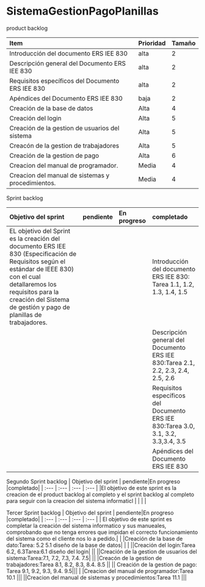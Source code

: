 # SistemaGestionPagoPlanillas
product backlog

| Item | Prioridad| Tamaño |
|  :---         |      :---      |          :---  |
| Introducción del documento ERS IEE 830     | alta     | 2    |
| Descripción general del Documento ERS IEE 830   | alta     | 2    |
|Requisitos específicos del Documento ERS IEE 830  | alta     | 2    |
|Apéndices del Documento ERS IEE 830  | baja    | 2    |
|Creación de la base de datos|Alta|4|
|Creación del login|Alta|5|
|Creación de la gestion de usuarios del sistema|Alta|5|
|Creacón de la gestion de trabajadores|Alta|5|
|Creación de la gestion de pago|Alta|6|
|Creacion del manual de programador.|Media|4|
|Creacion del manual de sistemas y procedimientos.|Media|4|



Sprint backlog

| Objetivo del sprint | pendiente|En progreso |completado|
|  :---         |      :---       |   :---  | :--- |
|EL objetivo del Sprint es la creación del documento ERS IEE 830 (Especificación de Requisitos según el estándar de IEEE 830) con el cual detallaremos los requisitos para la creación del Sistema de gestión y pago de planillas de trabajadores.|| |Introducción del documento ERS IEE 830: Tarea 1.1, 1.2, 1.3, 1.4, 1.5|
|| | |Descripción general del Documento ERS IEE 830:Tarea 2.1, 2.2, 2.3, 2.4, 2.5, 2.6|
||||Requisitos específicos del Documento ERS IEE 830:Tarea 3.0, 3.1, 3.2, 3.3,3.4, 3.5|
|| ||Apéndices del Documento ERS IEE 830|

Segundo Sprint backlog
| Objetivo del sprint | pendiente|En progreso |completado|
|  :---         |      :---       |   :---  | :--- |
|El objetivo de este sprint es la creacion de el product backlog al completo y el sprint backlog al completo para seguir con la creacion del sistema informaticl  |       |    |  |

Tercer Sprint backlog
| Objetivo del sprint | pendiente|En progreso |completado|
|  :---         |      :---       |   :---  | :--- |
| El objetivo de este sprint es completar la creación del sistema informatico y sus manueales, comprobando que no tenga errores que impidan el correcto funcionamiento del sistema como el cliente nos lo a pedido.| | |Creación de la base de dato:Tarea: 5.2 5.1 diseño de la base de datos|
| | ||Creación del login:Tarea 6.2, 6.3Tarea:6.1 diseño del login|
||  ||Creación de la gestion de usuarios del sistema:Tarea:7.1, 7.2, 7.3, 7.4. 7.5|
|| |Creacón de la gestion de trabajadores:Tarea 8.1, 8.2, 8.3, 8.4. 8.5 ||
|| Creación de la gestion de pago: Tarea 9.1, 9.2, 9.3, 9.4. 9.5|||
| |Creacion del manual de programador:Tarea 10.1 |||
||Creacion del manual de sistemas y procedimientos:Tarea 11.1  |||




